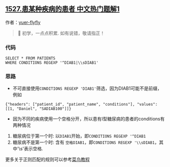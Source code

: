 ## [1527.患某种疾病的患者 中文热门题解1](https://leetcode.cn/problems/patients-with-a-condition/solutions/100000/sql-xue-xi-zheng-ze-biao-da-shi-pi-pei-b-f38i)

作者：[yuer-flyfly](https://leetcode.cn/u/yuer-flyfly)
> 🎋 初学，一点点积累. 如有说错，敬请指正！


### 代码 
```mysql
SELECT * FROM PATIENTS
WHERE CONDITIONS REGEXP '^DIAB1|\\sDIAB1'
```

### 思路
- 不可直接使用`CONDITIONS REGEXP 'DIAB1'`筛选，因为DIAB1可能不是前缀，例如
```
{"headers": ["patient_id", "patient_name", "conditions"], "values": [[1, "Daniel", "SADIAB100"]]}
```
- 因为不同的疾病使用一个空格分开，所以患有I型糖尿病的患者的conditions有两种情况
1. 糖尿病位于第一个时: 以`DIAB1`开始，即`CONDITIONS REGEXP '^DIAB1`
2. 糖尿病不是第一个时: 含有 `空格DIAB1`，即`CONDITIONS REGEXP '\\sDIAB1`，其中'\s'表示空格.



更多关于正则匹配的规则可以参考[菜鸟教程](https://www.runoob.com/mysql/mysql-regexp.html)